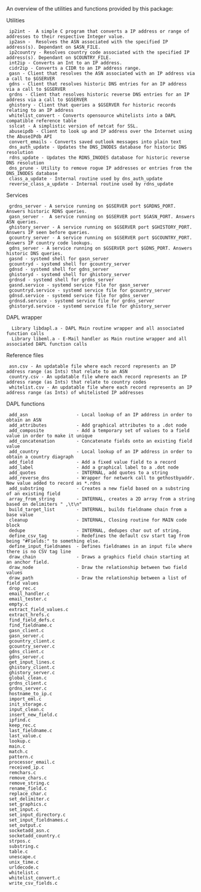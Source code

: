 

An overview of the utilities and functions provided by this package:

Utilities

     ip2int -  A simple C program that converts a IP address or range of addresses to their respective Integer value.
     ip2asn -  Resolves the ASN associated with the specified IP address(s). Dependant on $ASN_FILE.
     ip2country - Resolves country code associated with the specified IP address(s). Dependant on $COUNTRY_FILE.
     int2ip - Converts an Int to an IP address.
     cidr2ip - Converts a CIDR to an IP address range. 
     gasn - Client that resolves the ASN associated with an IP address via a call to $GSERVER
     gdns - Client that resolves historic DNS entries for an IP address via a call to $GSERVER
     grdns - Client that resolves historic reverse DNS entries for an IP address via a call to $GSERVER
     ghistory - Client that queries a $GSERVER for historic records relating to an IP address
     whitelist_convert - Converts opensource whitelists into a DAPL compatible reference table
     sslcat - A simplistic version of netcat for SSL.
     abuseipdb - Client to look up and IP address over the Internet using the AbuseIPdb API
     convert_emails - Converts saved outlook messages into plain text
     dns_auth_update - Updates the DNS_INODES database for historic DNS resolution
     rdns_update - Updates the RDNS_INODES database for historic reverse DNS resolution
     dns_prune - Utility to remove rogue IP addresses or entries from the DNS_INODES database
     class_a_update - Internal routine used by dns_auth_update
     reverse_class_a_update - Internal routine used by rdns_update
     
Services

     grdns_server - A service running on $GSERVER port $GRDNS_PORT. Answers historic RDNS queries.
     gasn_server -  A service running on $GSERVER port $GASN_PORT. Answers ASN queries.
     ghistory_server - A service running on $GSERVER port $GHISTORY_PORT. Answers IP seen before queries.
     gcountry_server - A service running on $GSERVER port $GCOUNTRY_PORT. Answers IP country code lookups.
     gdns_server - A service running on $GSERVER port $GDNS_PORT. Answers historic DNS queries.
     gasnd - systemd shell for gasn_server
     gcountryd - systemd shell for gcountry_server
     gdnsd - systemd shell for gdns_server
     ghistoryd - systemd shell for ghistory_server
     grdnsd - systemd shell for grdns_server
     gasnd.service - systemd service file for gasn_server
     gcountryd.service - systemd service file for gcountry_server
     gdnsd.service - systemd service file for gdns_server
     grdnsd.service - systemd service file for grdns_server
     ghistoryd.service - systemd service file for ghistory_server

DAPL wrapper

      Library libdapl.a - DAPL Main routine wrapper and all associated function calls
      Library libeml.a - E-Mail handler as Main routine wrapper and all associated DAPL function calls

Reference files

     asn.csv - An updatable file where each record represents an IP address range (as Ints) that relate to an ASN
     country.csv - An updatable file where each record represents an IP address range (as Ints) that relate to country codes
     whitelist.csv - An updatable file where each record represents an IP address range (as Ints) of whitelisted IP addresses

DAPL functions

     add_asn                  - Local lookup of an IP address in order to obtain an ASN
     add_attributes           - Add graphical attributes to a .dot node
     add_composite            - Add a temporary set of values to a field value in order to make it unique
     add_concatenation        - Concatenate fields onto an existing field value
     add_country              - Local lookup of an IP address in order to obtain a country diagraph
     add_field                - Add a fixed value field to a record
     add_label                - Add a graphical label to a .dot node
     add_quotes               - INTERNAL, add quotes to a string
     add_reverse_dns          - Wrapper for network call to gethostbyaddr. New value added to record as *.rdns
     add_substring            - Creates a new field based on a substring of an existing field
     array_from_string        - INTERNAL, creates a 2D array from a string based on delimiters " ,\t\n"
     build_target_list        - INTERNAL, builds fieldname chain from a base value
     cleanup                  - INTERNAL, Closing routine for MAIN code block
     dedupe                   - INTERNAL, dedupes char out of string.
     define_csv_tag           - Redefines the default csv start tag from being "#Fields:" to something else.
     define_input_fieldnames  - Defines fieldnames in an input file where there is no CSV tag line
     draw_chain               - Draws a graphics field chain starting at an anchor field.
     draw_node                - Draw the relationship between two field values
     draw_path                - Draw the relationship between a list of field values
     drop_rec.c
     email_handler.c
     email_tester.c
     empty.c
     extract_field_values.c
     extract_hrefs.c
     find_field_defs.c
     find_fieldname.c
     gasn_client.c
     gasn_server.c
     gcountry_client.c
     gcountry_server.c
     gdns_client.c
     gdns_server.c
     get_input_lines.c
     ghistory_client.c
     ghistory_server.c
     global_clean.c
     grdns_client.c
     grdns_server.c
     hostname_to_ip.c
     import_eml.c
     init_storage.c
     input_clean.c
     insert_new_field.c
     ipfind.c
     keep_rec.c
     last_fieldname.c
     last_value.c
     lookup.c
     main.c
     match.c
     pattern.c
     processor_email.c
     received_ip.c
     remchars.c
     remove_chars.c
     remove_string.c
     rename_field.c
     replace_char.c
     set_delimiter.c
     set_graphics.c
     set_input.c
     set_input_directory.c
     set_input_fieldnames.c
     set_output.c
     socketadd_asn.c
     socketadd_country.c
     strpos.c
     substring.c
     table.c
     unescape.c
     unix_time.c
     urldecode.c
     whitelist.c
     whitelist_convert.c
     write_csv_fields.c
     
